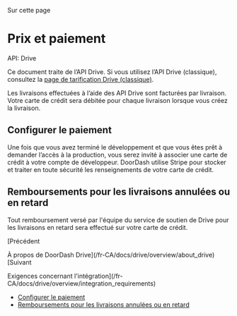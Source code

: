 Sur cette page

# Prix et paiement

API: Drive

Ce document traite de l’API Drive. Si vous utilisez l’API Drive (classique), consultez la [page de tarification Drive (classique)](/fr-CA/docs/drive_classic/overview/pricing_payment).

Les livraisons effectuées à l’aide des API Drive sont facturées par livraison. Votre carte de crédit sera débitée pour chaque livraison lorsque vous créez la livraison.

## Configurer le paiement[​](#configurer-le-paiement "Lien direct vers le titre")

Une fois que vous avez terminé le développement et que vous êtes prêt à demander l’accès à la production, vous serez invité à associer une carte de crédit à votre compte de développeur. DoorDash utilise Stripe pour stocker et traiter en toute sécurité les renseignements de votre carte de crédit.

## Remboursements pour les livraisons annulées ou en retard[​](#remboursements-pour-les-livraisons-annulées-ou-en-retard "Lien direct vers le titre")

Tout remboursement versé par l'équipe du service de soutien de Drive pour les livraisons en retard sera effectué sur votre carte de crédit.

[Précédent

À propos de DoorDash Drive](/fr-CA/docs/drive/overview/about_drive)[Suivant

Exigences concernant l'intégration](/fr-CA/docs/drive/overview/integration_requirements)

* [Configurer le paiement](#configurer-le-paiement)
* [Remboursements pour les livraisons annulées ou en retard](#remboursements-pour-les-livraisons-annulées-ou-en-retard)